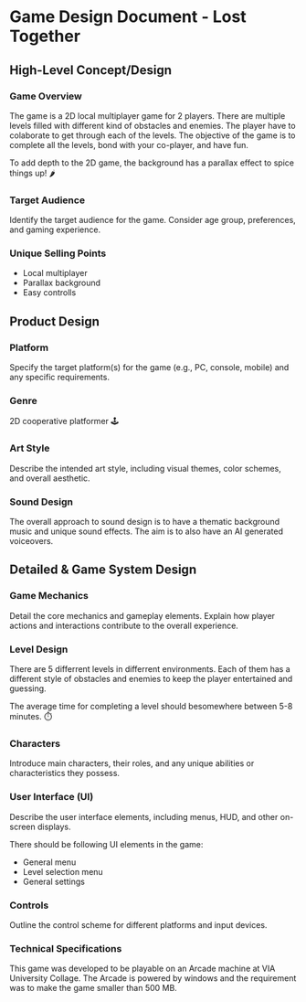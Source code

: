 <!-- This document serves as a design document of a game project in unity -->
<!-- Simon 1 -->
<!-- David 2 -->

# Game Design Document - Lost Together

## High-Level Concept/Design

<!-- Simon 1 -->
### Game Overview
The game is a 2D local multiplayer game for 2 players. There are multiple levels filled with different kind of obstacles and enemies. The player have to colaborate to get through each of the levels. The objective of the game is to complete all the levels, bond with your co-player, and have fun.

To add depth to the 2D game, the background has a parallax effect to spice things up! 🌶️

<!-- David 2 -->
### Target Audience
Identify the target audience for the game. Consider age group, preferences, and gaming experience.

<!-- Simon 1 -->
### Unique Selling Points
- Local multiplayer
- Parallax background
- Easy controlls

## Product Design

<!-- David 2 -->
### Platform
Specify the target platform(s) for the game (e.g., PC, console, mobile) and any specific requirements.

<!-- Simon 1 -->
### Genre
2D cooperative platformer 🕹️
<!-- David 2 -->
### Art Style
Describe the intended art style, including visual themes, color schemes, and overall aesthetic.

<!-- Simon 1 -->
### Sound Design
The overall approach to sound design is to have a thematic background music and unique sound effects. The aim is to also have an AI generated voiceovers.

## Detailed & Game System Design

<!-- David 2 -->
### Game Mechanics
Detail the core mechanics and gameplay elements. Explain how player actions and interactions contribute to the overall experience.

<!-- Simon 1 -->
### Level Design
There are 5 differrent levels in differrent environments. Each of them has a different style of obstacles and enemies to keep the player entertained and guessing. 

The average time for completing a level should besomewhere between 5-8 minutes. ⏱️ 

<!-- David 2 -->
### Characters
Introduce main characters, their roles, and any unique abilities or characteristics they possess.

<!-- Simon 1 -->
### User Interface (UI)
Describe the user interface elements, including menus, HUD, and other on-screen displays.

There should be following UI elements in the game:

- General menu
- Level selection menu
- General settings

<!-- David 2 -->
### Controls
Outline the control scheme for different platforms and input devices.

<!-- Simon 1 -->
### Technical Specifications
This game was developed to be playable on an Arcade machine at VIA University Collage. The Arcade is powered by windows and the requirement was to make the game smaller than 500 MB.


